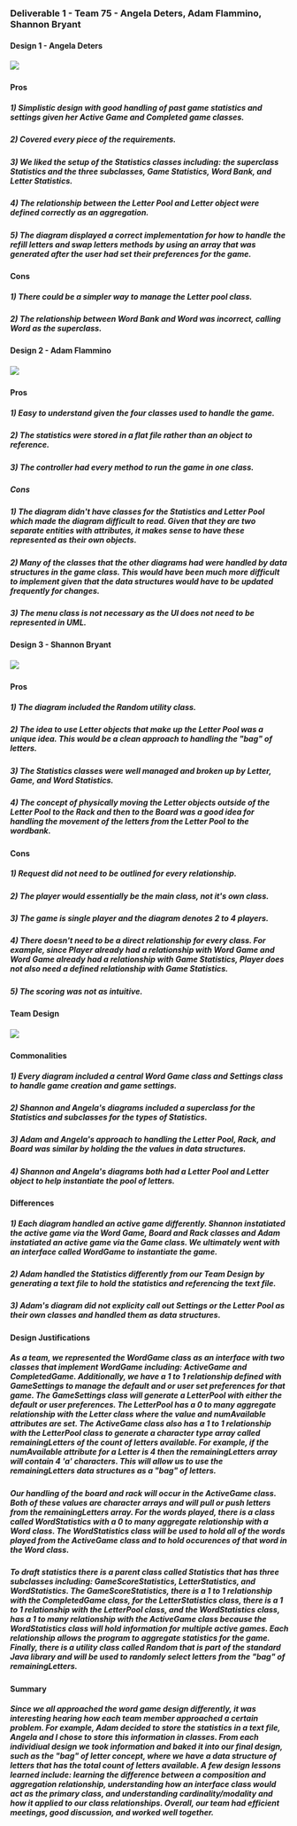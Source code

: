 ### Deliverable 1 - Team 75 - Angela Deters, Adam Flammino, Shannon Bryant

#### Design 1 - Angela Deters
##### ![](https://github.gatech.edu/gt-omscs-se-2019fall/6300Fall19Team75/blob/master/GroupProject/Design-Individual/adeters3/Angela_Deters_Assignment_5_Design.png)

#### Pros
##### 1) Simplistic design with good handling of past game statistics and settings given her Active Game and Completed game classes.
##### 2) Covered every piece of the requirements.
##### 3) We liked the setup of the Statistics classes including: the superclass Statistics and the three subclasses, Game Statistics, Word Bank, and Letter Statistics.
##### 4) The relationship between the Letter Pool and Letter object were defined correctly as an aggregation.
##### 5) The diagram displayed a correct implementation for how to handle the refill letters and swap letters methods by using an array that was generated after the user had set their preferences for the game.


#### Cons
##### 1) There could be a simpler way to manage the Letter pool class.
##### 2) The relationship between Word Bank and Word was incorrect, calling Word as the superclass.

#### Design 2 - Adam Flammino
##### ![](https://github.gatech.edu/gt-omscs-se-2019fall/6300Fall19Team75/blob/master/GroupProject/Design-Individual/aflammino3/Adam_Flammino_Assignment_5_Design.png)


#### Pros
##### 1) Easy to understand given the four classes used to handle the game.
##### 2) The statistics were stored in a flat file rather than an object to reference.
##### 3) The controller had every method to run the game in one class.

##### Cons
##### 1) The diagram didn't have classes for the Statistics and Letter Pool which made the diagram difficult to read. Given that they are two separate entities with attributes, it makes sense to have these represented as their own objects.
##### 2) Many of the classes that the other diagrams had were handled by data structures in the game class.  This would have been much more difficult to implement given that the data structures would have to be updated frequently for changes.
##### 3) The menu class is not necessary as the UI does not need to be represented in UML.

#### Design 3 - Shannon Bryant
##### ![](https://github.gatech.edu/gt-omscs-se-2019fall/6300Fall19Team75/blob/master/GroupProject/Design-Individual/sbryant46/Shannon_Bryant_Assignment_5_Design.png)

#### Pros
##### 1) The diagram included the Random utility class.
##### 2) The idea to use Letter objects that make up the Letter Pool was a unique idea.  This would be a clean approach to handling the "bag" of letters.
##### 3) The Statistics classes were well managed and broken up by Letter, Game, and Word Statistics.
##### 4) The concept of physically moving the Letter objects outside of the Letter Pool to the Rack and then to the Board was a good idea for handling the movement of the letters from the Letter Pool to the wordbank.

#### Cons
##### 1) Request did not need to be outlined for every relationship.
##### 2) The player would essentially be the main class, not it's own class.
##### 3) The game is single player and the diagram denotes 2 to 4 players.
##### 4) There doesn't need to be a direct relationship for every class.  For example, since Player already had a relationship with Word Game and Word Game already had a relationship with Game Statistics, Player does not also need a defined relationship with Game Statistics.
##### 5) The scoring was not as intuitive.

#### Team Design
##### ![](https://github.gatech.edu/gt-omscs-se-2019fall/6300Fall19Team75/blob/master/GroupProject/Images/TeamDesign.png)

#### Commonalities

##### 1) Every diagram included a central Word Game class and Settings class to handle game creation and game settings.
##### 2) Shannon and Angela's diagrams included a superclass for the Statistics and subclasses for the types of Statistics.
##### 3) Adam and Angela's approach to handling the Letter Pool, Rack, and Board was similar by holding the the values in data structures.
##### 4) Shannon and Angela's diagrams both had a Letter Pool and Letter object to help instantiate the pool of letters.

#### Differences

##### 1) Each diagram handled an active game differently.  Shannon instatiated the active game via the Word Game, Board and Rack classes and Adam instatiated an active game via the Game class.  We ultimately went with an interface called WordGame to instantiate the game.
##### 2) Adam handled the Statistics differently from our Team Design by generating a text file to hold the statistics and referencing the text file.
##### 3) Adam's diagram did not explicity call out Settings or the Letter Pool as their own classes and handled them as data structures.

#### Design Justifications

##### As a team, we represented the WordGame class as an interface with two classes that implement WordGame including: ActiveGame and CompletedGame.  Additionally, we have a 1 to 1 relationship defined with GameSettings to manage the default and or user set preferences for that game.  The GameSettings class will generate a LetterPool with either the default or user preferences.  The LetterPool has a 0 to many aggregate relationship with the Letter class where the value and numAvailable attributes are set.  The ActiveGame class also has a 1 to 1 relationship with the LetterPool class to generate a character type array called remainingLetters of the count of letters available.  For example, if the numAvailable attribute for a Letter is 4 then the remainingLetters array will contain 4 'a' characters.  This will allow us to use the remainingLetters data structures as a "bag" of letters. 
##### Our handling of the board and rack will occur in the ActiveGame class.  Both of these values are character arrays and will pull or push letters from the remainingLetters array.  For the words played, there is a class called WordStatistics with a 0 to many aggregate relationship with a Word class.  The WordStatistics class will be used to hold all of the words played from the ActiveGame class and to hold occurences of that word in the Word class.
##### To draft statistics there is a parent class called Statistics that has three subclasses including: GameScoreStatistics, LetterStatistics, and WordStatistics.  The GameScoreStatistics, there is a 1 to 1 relationship with the CompletedGame class, for the LetterStatistics class, there is a 1 to 1 relationship with the LetterPool class, and the WordStatistics class, has a 1 to many relationship with the ActiveGame class because the WordStatistics class will hold information for multiple active games.  Each relationship allows the program to aggregate statistics for the game.  Finally, there is a utility class called Random that is part of the standard Java library and will be used to randomly select letters from the "bag" of remainingLetters.

#### Summary

##### Since we all approached the word game design differently, it was interesting hearing how each team member approached a certain problem.  For example, Adam decided to store the statistics in a text file, Angela and I chose to store this information in classes.  From each individiual design we took information and baked it into our final design, such as the "bag" of letter concept, where we have a data structure of letters that has the total count of letters available. A few design lessons learned include: learning the difference between a composition and aggregation relationship, understanding how an interface class would act as the primary class, and understanding cardinality/modality and how it applied to our class relationships.  Overall, our team had efficient meetings, good discussion, and worked well together.    
